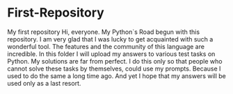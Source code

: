 # First-Repository
My first repository
Hi, everyone. My Python\`s Road begun with this repository. I am very glad that I was lucky to get acquainted with such a wonderful tool. The features and the community of this language are incredible. In this folder I will upload my answers to various test tasks on Python. My solutions are far from perfect. I do this only so that people who cannot solve these tasks by themselves, could use my prompts. Because I used to do the same a long time ago. And yet I hope that my answers will be used only as a last resort. 

